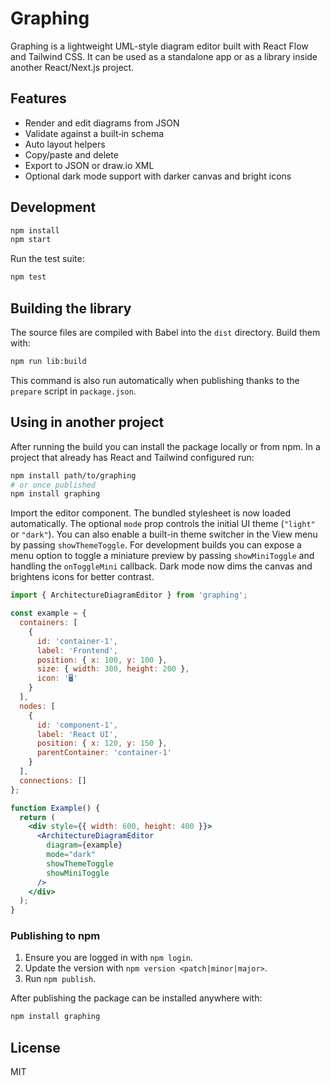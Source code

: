# Graphing

Graphing is a lightweight UML-style diagram editor built with React Flow and Tailwind CSS. It can be used as a standalone app or as a library inside another React/Next.js project.

## Features
- Render and edit diagrams from JSON
- Validate against a built‑in schema
- Auto layout helpers
- Copy/paste and delete
- Export to JSON or draw.io XML
- Optional dark mode support with darker canvas and bright icons

## Development

```bash
npm install
npm start
```

Run the test suite:

```bash
npm test
```

## Building the library

The source files are compiled with Babel into the `dist` directory. Build them with:

```bash
npm run lib:build
```

This command is also run automatically when publishing thanks to the `prepare` script in `package.json`.

## Using in another project

After running the build you can install the package locally or from npm. In a project that already has React and Tailwind configured run:

```bash
npm install path/to/graphing
# or once published
npm install graphing
```

Import the editor component. The bundled stylesheet is now loaded automatically. The optional `mode` prop controls the initial UI theme (`"light"` or `"dark"`). You can also enable a built-in theme switcher in the View menu by passing `showThemeToggle`. For development builds you can expose a menu option to toggle a miniature preview by passing `showMiniToggle` and handling the `onToggleMini` callback. Dark mode now dims the canvas and brightens icons for better contrast.

```jsx
import { ArchitectureDiagramEditor } from 'graphing';

const example = {
  containers: [
    {
      id: 'container-1',
      label: 'Frontend',
      position: { x: 100, y: 100 },
      size: { width: 300, height: 200 },
      icon: '🖥️'
    }
  ],
  nodes: [
    {
      id: 'component-1',
      label: 'React UI',
      position: { x: 120, y: 150 },
      parentContainer: 'container-1'
    }
  ],
  connections: []
};

function Example() {
  return (
    <div style={{ width: 600, height: 400 }}>
      <ArchitectureDiagramEditor
        diagram={example}
        mode="dark"
        showThemeToggle
        showMiniToggle
      />
    </div>
  );
}
```

### Publishing to npm

1. Ensure you are logged in with `npm login`.
2. Update the version with `npm version <patch|minor|major>`.
3. Run `npm publish`.

After publishing the package can be installed anywhere with:

```bash
npm install graphing
```

## License
MIT
